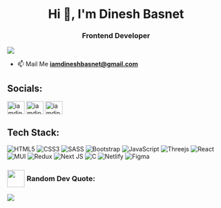 
<h1 align="center">Hi 👋, I'm Dinesh Basnet</h1>
<h3 align="center">Frontend Developer</h3>


[![](https://visitcount.itsvg.in/api?id=iamdineshbasnet&icon=6&color=6)](https://visitcount.itsvg.in)

- 📫 Mail Me **iamdineshbasnet@gmail.com**

## <div>Socials:</div>
<p align="left">
<a href="https://codepen.io/iamdineshbasnet" target="blank"><img align="center" src="https://raw.githubusercontent.com/rahuldkjain/github-profile-readme-generator/master/src/images/icons/Social/codepen.svg" alt="iamdineshbasnet" height="30" width="40" /></a>
<a href="https://twitter.com/iamdineshbasnet" target="blank"><img align="center" src="https://raw.githubusercontent.com/rahuldkjain/github-profile-readme-generator/master/src/images/icons/Social/twitter.svg" alt="iamdineshbasnet" height="30" width="40" /></a>
<a href="https://linkedin.com/in/iamdineshbasnet" target="blank"><img align="center" src="https://raw.githubusercontent.com/rahuldkjain/github-profile-readme-generator/master/src/images/icons/Social/linked-in-alt.svg" alt="iamdineshbasnet" height="30" width="40" /></a>
</p>

## <div >Tech Stack:</div>
![HTML5](https://img.shields.io/badge/html5-%23E34F26.svg?style=plastic&logo=html5&logoColor=white) ![CSS3](https://img.shields.io/badge/css3-%231572B6.svg?style=plastic&logo=css3&logoColor=white) ![SASS](https://img.shields.io/badge/SASS-hotpink.svg?style=plastic&logo=SASS&logoColor=white) ![Bootstrap](https://img.shields.io/badge/bootstrap-%23563D7C.svg?style=plastic&logo=bootstrap&logoColor=white) ![JavaScript](https://img.shields.io/badge/javascript-%23323330.svg?style=plastic&logo=javascript&logoColor=%23F7DF1E) ![Threejs](https://img.shields.io/badge/threejs-black?style=plastic&logo=three.js&logoColor=white) ![React](https://img.shields.io/badge/react-%2320232a.svg?style=plastic&logo=react&logoColor=%2361DAFB) ![MUI](https://img.shields.io/badge/MUI-%230081CB.svg?style=plastic&logo=material-ui&logoColor=white) ![Redux](https://img.shields.io/badge/redux-%23593d88.svg?style=plastic&logo=redux&logoColor=white) ![Next JS](https://img.shields.io/badge/Next-black?style=plastic&logo=next.js&logoColor=white) ![C](https://img.shields.io/badge/c-%2300599C.svg?style=plastic&logo=c&logoColor=white) ![Netlify](https://img.shields.io/badge/netlify-%23000000.svg?style=plastic&logo=netlify&logoColor=#00C7B7) 	![Figma](https://img.shields.io/badge/figma-%23F24E1E.svg?style=plastic&logo=figma&logoColor=white)



<!-- ## <div style="display: flex; align-items: center;gap: 5px;" ><img src="https://i0.wp.com/thenetworkvocal.com/wp-content/uploads/2022/12/161-growth-gradient.gif?fit=400%2C400&ssl=1" width="40px" /> GitHub Stats:</div>
![](https://github-readme-stats.vercel.app/api?username=iamdineshbasnet&theme=onedark&hide_border=false&include_all_commits=true&count_private=true)<br/>
![](https://github-readme-stats.vercel.app/api/top-langs/?username=iamdineshbasnet&theme=onedark&hide_border=false&include_all_commits=true&count_private=true&layout=compact)
 -->
<!-- ## <div style="display: flex; align-items: center;gap: 5px;" ><img src="https://media1.giphy.com/media/8XhEqSstMlwyyseiq0/giphy.gif?cid=6c09b952xqhepo8bbd3wbhwki7qxuz3zx3cxblw7yldnyecq&rid=giphy.gif&ct=s" width="40px"/> GitHub Trophies: </div>
![](https://github-profile-trophy.vercel.app/?username=iamdineshbasnet&theme=onedark&no-frame=false&no-bg=false&margin-w=4)
 -->
<!-- ### <div style="display: flex; align-items: center;gap: 5px;" ><img src="https://www.shubhvastu.org/public/images/loader2.gif" width="40px" /> Top Contributed Repo: </div>
![](https://github-contributor-stats.vercel.app/api?username=iamdineshbasnet&limit=5&theme=onedark&combine_all_yearly_contributions=true)
 -->
### <div style="display: flex; align-items: center;gap: 5px;" ><img src="https://media0.giphy.com/media/kEESztDlcrgCGJkNiG/giphy.gif" width="40px"/> Random Dev Quote: </div>
![](https://quotes-github-readme.vercel.app/api?type=horizontal&theme=radical)

<!-- ### <div style="display: flex; align-items: center;gap: 5px;" ><img src="https://i.pinimg.com/originals/8b/36/28/8b362821e077380c3e45f006f48bf741.gif" width="40px" /> Random Dev Meme: </div>
<img src="https://rm.up.railway.app/" width="300px"/> -->

